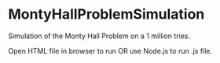 # MontyHallProblemSimulation

Simulation of the Monty Hall Problem on a 1 million tries.

Open HTML file in browser to run OR use Node.js to run .js file.
